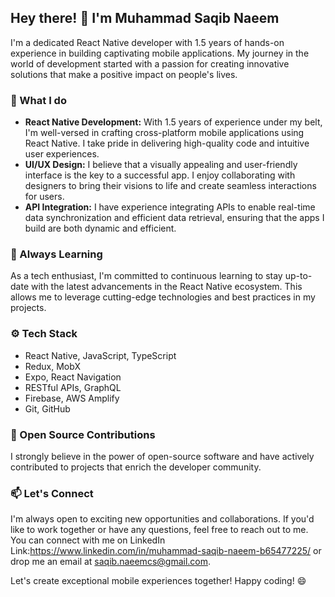 ## Hey there! 👋 I'm Muhammad Saqib Naeem

I'm a dedicated React Native developer with 1.5 years of hands-on experience in building captivating mobile applications. My journey in the world of development started with a passion for creating innovative solutions that make a positive impact on people's lives.

### 💼 What I do
- **React Native Development:** With 1.5 years of experience under my belt, I'm well-versed in crafting cross-platform mobile applications using React Native. I take pride in delivering high-quality code and intuitive user experiences.
- **UI/UX Design:** I believe that a visually appealing and user-friendly interface is the key to a successful app. I enjoy collaborating with designers to bring their visions to life and create seamless interactions for users.
- **API Integration:** I have experience integrating APIs to enable real-time data synchronization and efficient data retrieval, ensuring that the apps I build are both dynamic and efficient.

### 🌱 Always Learning
As a tech enthusiast, I'm committed to continuous learning to stay up-to-date with the latest advancements in the React Native ecosystem. This allows me to leverage cutting-edge technologies and best practices in my projects.

### ⚙️ Tech Stack
- React Native, JavaScript, TypeScript
- Redux, MobX
- Expo, React Navigation
- RESTful APIs, GraphQL
- Firebase, AWS Amplify
- Git, GitHub

### 🚀 Open Source Contributions
I strongly believe in the power of open-source software and have actively contributed to projects that enrich the developer community.

### 📫 Let's Connect
I'm always open to exciting new opportunities and collaborations. If you'd like to work together or have any questions, feel free to reach out to me. You can connect with me on LinkedIn  Link:https://www.linkedin.com/in/muhammad-saqib-naeem-b65477225/ or drop me an email at saqib.naeemcs@gmail.com.

Let's create exceptional mobile experiences together! Happy coding! 😄


